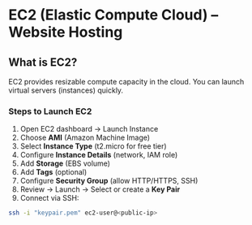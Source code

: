 # EC2 (Elastic Compute Cloud) – Website Hosting

## What is EC2?
EC2 provides resizable compute capacity in the cloud. You can launch virtual servers (instances) quickly.

### Steps to Launch EC2
1. Open EC2 dashboard → Launch Instance  
2. Choose **AMI** (Amazon Machine Image)  
3. Select **Instance Type** (t2.micro for free tier)  
4. Configure **Instance Details** (network, IAM role)  
5. Add **Storage** (EBS volume)  
6. Add **Tags** (optional)  
7. Configure **Security Group** (allow HTTP/HTTPS, SSH)  
8. Review → Launch → Select or create a **Key Pair**  
9. Connect via SSH:  
```bash
ssh -i "keypair.pem" ec2-user@<public-ip>
